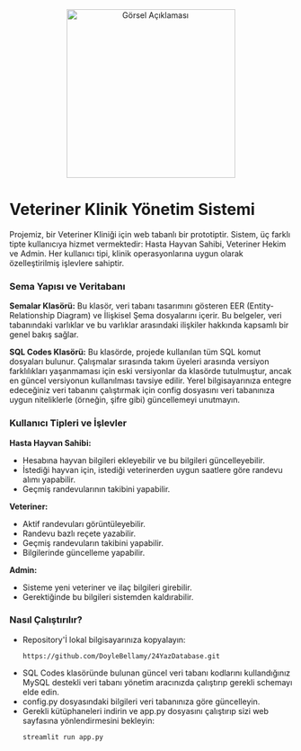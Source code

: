 <div style="text-align: center;">
  <img src="https://github.com/user-attachments/assets/d120e779-6222-41e9-a983-6e6e49d606c0" alt="Görsel Açıklaması" width="300" height="300"/>
</div>

# Veteriner Klinik Yönetim Sistemi

Projemiz, bir Veteriner Kliniği için web tabanlı bir prototiptir. Sistem, üç farklı tipte kullanıcıya hizmet vermektedir: Hasta Hayvan Sahibi, Veteriner Hekim ve Admin. Her kullanıcı tipi, klinik operasyonlarına uygun olarak özelleştirilmiş işlevlere sahiptir.

### Sema Yapısı ve Veritabanı
**Semalar Klasörü:** Bu klasör, veri tabanı tasarımını gösteren EER (Entity-Relationship Diagram) ve İlişkisel Şema dosyalarını içerir. Bu belgeler, veri tabanındaki varlıklar ve bu varlıklar arasındaki ilişkiler hakkında kapsamlı bir genel bakış sağlar.

**SQL Codes Klasörü:** Bu klasörde, projede kullanılan tüm SQL komut dosyaları bulunur. Çalışmalar sırasında takım üyeleri arasında versiyon farklılıkları yaşanmaması için eski versiyonlar da klasörde tutulmuştur, ancak en güncel versiyonun kullanılması tavsiye edilir. Yerel bilgisayarınıza entegre edeceğiniz veri tabanını çalıştırmak için config dosyasını veri tabanınıza uygun niteliklerle (örneğin, şifre gibi) güncellemeyi unutmayın.

### Kullanıcı Tipleri ve İşlevler

**Hasta Hayvan Sahibi:**

- Hesabına hayvan bilgileri ekleyebilir ve bu bilgileri güncelleyebilir.
- İstediği hayvan için, istediği veterinerden uygun saatlere göre randevu alımı yapabilir.
- Geçmiş randevularının takibini yapabilir.
  
**Veteriner:**

- Aktif randevuları görüntüleyebilir.
- Randevu bazlı reçete yazabilir.
- Geçmiş randevuların takibini yapabilir.
- Bilgilerinde güncelleme yapabilir.
  
**Admin:**

- Sisteme yeni veteriner ve ilaç bilgileri girebilir.
- Gerektiğinde bu bilgileri sistemden kaldırabilir.

### Nasıl Çalıştırılır?

- Repository'İ lokal bilgisayarınıza kopyalayın:
  ```
  https://github.com/DoyleBellamy/24YazDatabase.git
  ```
- SQL Codes klasöründe bulunan güncel veri tabanı kodlarını kullandığınız MySQL destekli veri tabanı yönetim aracınızda çalıştırıp gerekli schemayı elde edin.
- config.py dosyasındaki bilgileri veri tabanınıza göre güncelleyin.
- Gerekli kütüphaneleri indirin ve app.py dosyasını çalıştırıp sizi web sayfasına yönlendirmesini bekleyin:
  ```
  streamlit run app.py
  ```

